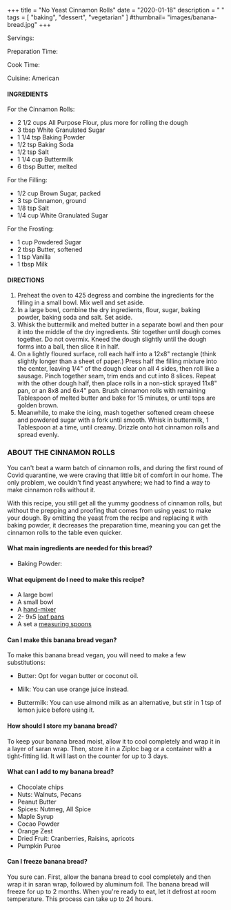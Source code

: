 +++
title = "No Yeast Cinnamon Rolls"
date = "2020-01-18"
description = "    "
tags = [
    "baking",
    "dessert",
    "vegetarian"
]
#thumbnail= "images/banana-bread.jpg"
+++

Servings:  <!--more-->

Preparation Time: 

Cook Time: 

Cuisine: American

#### INGREDIENTS

For the Cinnamon Rolls: 
* 2 1/2 cups All Purpose Flour, plus more for rolling the dough
* 3 tbsp White Granulated Sugar
* 1 1/4 tsp Baking Powder 
* 1/2 tsp Baking Soda 
* 1/2 tsp Salt
* 1 1/4 cup Buttermilk 
* 6 tbsp Butter, melted


For the Filling:
* 1/2 cup Brown Sugar, packed
* 3 tsp Cinnamon, ground
* 1/8 tsp Salt
* 1/4 cup White Granulated Sugar

For the Frosting:
* 1 cup Powdered Sugar 
* 2 tbsp Butter, softened
* 1 tsp Vanilla
* 1 tbsp Milk 

#### DIRECTIONS 

1. Preheat the oven to 425 degress and combine the ingredients for the filling in a small bowl. Mix well and set aside. 
2. In a large bowl, combine the dry ingredients, flour, sugar, baking powder, baking soda and salt. Set aside. 
3. Whisk the buttermilk and melted butter in a separate bowl and then pour it into the middle of the dry ingredients. Stir together until dough comes together. Do not overmix. Kneed the dough slightly until the dough forms into a ball, then slice it in half.
4. On a lightly floured surface, roll each half into a 12x8" rectangle (think slightly longer than a sheet of paper.) Press half the filling mixture into the center, leaving 1/4" of the dough clear on all 4 sides, then roll like a sausage. Pinch together seam, trim ends and cut into 8 slices. Repeat with the other dough half, then place rolls in a non-stick sprayed 11x8" pan, or an 8x8 and 6x4" pan. Brush cinnamon rolls with remaining Tablespoon of melted butter and bake for 15 minutes, or until tops are golden brown.
5. Meanwhile, to make the icing, mash together softened cream cheese and powdered sugar with a fork until smooth. Whisk in buttermilk, 1 Tablespoon at a time, until creamy. Drizzle onto hot cinnamon rolls and spread evenly.


### ABOUT THE CINNAMON ROLLS 

You can't beat a warm batch of cinnamon rolls, and during the first round of Covid quarantine, we were craving that little bit of comfort in our home. The only problem, we couldn't find yeast anywhere; we had to find a way to make cinnamon rolls without it. 

With this recipe, you still get all the yummy goodness of cinnamon rolls, but without the prepping and proofing that comes from using yeast to make your dough. By omitting the yeast from the recipe and replacing it with baking powder, it decreases the preparation time, meaning you can get the cinnamon rolls to the table even quicker. 

#### What main ingredients are needed for this bread?

* Baking Powder:  

#### What equipment do I need to make this recipe?

* A large bowl
* A small bowl
* A [hand-mixer](https://amzn.to/2OXaeEn) 
* 2- 9x5 [loaf pans](https://amzn.to/3lhGhv0)
* A set a [measuring spoons](https://amzn.to/3qIy2cl)

#### Can I make this banana bread vegan?

To make this banana bread vegan, you will need to make a few substitutions: 

* Butter: Opt for vegan butter or coconut oil. 

* Milk: You can use orange juice instead. 

* Buttermilk: You can use almond milk as an alternative, but stir in 1 tsp of lemon juice before using it. 

#### How should I store my banana bread? 

To keep your banana bread moist, allow it to cool completely and wrap it in a layer of saran wrap. Then, store it in a Ziploc bag or a container with a tight-fitting lid. It will last on the counter for up to 3 days. 

#### What can I add to my banana bread?

* Chocolate chips 
* Nuts: Walnuts, Pecans
* Peanut Butter 
* Spices: Nutmeg, All Spice
* Maple Syrup 
* Cocao Powder
* Orange Zest 
* Dried Fruit: Cranberries, Raisins, apricots
* Pumpkin Puree 

#### Can I freeze banana bread?

You sure can. First, allow the banana bread to cool completely and then wrap it in saran wrap, followed by aluminum foil. The banana bread will freeze for up to 2 months. When you're ready to eat, let it defrost at room temperature. This process can take up to 24 hours. 








